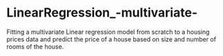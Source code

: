 # LinearRegression_-multivariate-
Fitting a multivariate Linear regression model from scratch to a housing prices data and predict the price of a house based on size and number of rooms of the house.  
